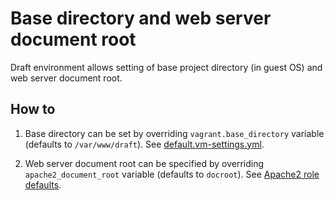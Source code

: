 # Base directory and web server document root

Draft environment allows setting of base project directory (in guest OS) and web server document root.

## How to

1. Base directory can be set by overriding `vagrant.base_directory` variable (defaults to `/var/www/draft`). See [default.vm-settings.yml](default.vm-settings.yml#L23).

1. Web server document root can be specified by overriding `apache2_document_root` variable (defaults to `docroot`). See [Apache2 role defaults](provisioning/playbooks/roles/apache2/defaults/main.yml).
